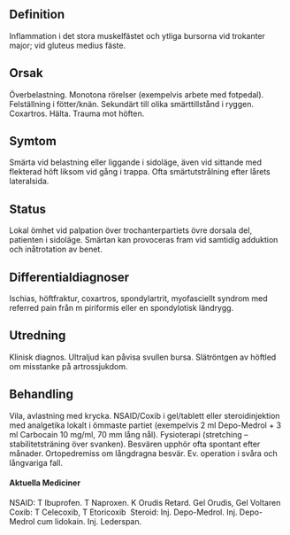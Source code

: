 ## Definition

Inflammation i det stora muskelfästet och ytliga bursorna vid trokanter major; vid gluteus medius fäste.

## Orsak

Överbelastning. Monotona rörelser (exempelvis arbete med fotpedal). Felställning i fötter/knän. Sekundärt till olika smärttillstånd i ryggen. Coxartros. Hälta. Trauma mot höften.

## Symtom

Smärta vid belastning eller liggande i sidoläge, även vid sittande med flekterad höft liksom vid gång i trappa. Ofta smärtutstrålning efter lårets lateralsida.

## Status

Lokal ömhet vid palpation över trochanterpartiets övre dorsala del, patienten i sidoläge. Smärtan kan provoceras fram vid samtidig adduktion och inåtrotation av benet.

## Differentialdiagnoser

Ischias, höftfraktur, coxartros, spondylartrit, myofasciellt syndrom med referred pain från m piriformis eller en spondylotisk ländrygg.

## Utredning

Klinisk diagnos. Ultraljud kan påvisa svullen bursa. Slätröntgen av höftled om misstanke på artrossjukdom.

## Behandling

Vila, avlastning med krycka. NSAID/Coxib i gel/tablett eller steroidinjektion med analgetika lokalt i ömmaste partiet (exempelvis 2 ml Depo-Medrol + 3 ml Carbocain 10 mg/ml, 70 mm lång nål). Fysioterapi (stretching – stabilitetsträning över svanken). Besvären upphör ofta spontant efter månader. Ortopedremiss om långdragna besvär. Ev. operation i svåra och långvariga fall.

#### Aktuella Mediciner

NSAID: T Ibuprofen. T Naproxen. K Orudis Retard. Gel Orudis, Gel Voltaren
Coxib: T Celecoxib, T Etoricoxib 
Steroid: Inj. Depo-Medrol. Inj. Depo-Medrol cum lidokain. Inj. Lederspan.


